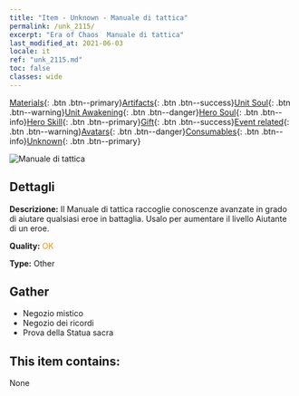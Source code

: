 ```yaml
---
title: "Item - Unknown - Manuale di tattica"
permalink: /unk_2115/
excerpt: "Era of Chaos  Manuale di tattica"
last_modified_at: 2021-06-03
locale: it
ref: "unk_2115.md"
toc: false
classes: wide
---
```

 [Materials](/ItemsIT/){: .btn .btn--primary}[Artifacts](/ItemsIT/Artifacts/){: .btn .btn--success}[Unit Soul](/ItemsIT/UnitSoul/){: .btn .btn--warning}[Unit Awakening](/ItemsIT/UnitAwakening/){: .btn .btn--danger}[Hero Soul](/ItemsIT/HeroSoul/){: .btn .btn--info}[Hero Skill](/ItemsIT/HeroSkill/){: .btn .btn--primary}[Gift](/ItemsIT/Gift/){: .btn .btn--success}[Event related](/ItemsIT/Events/){: .btn .btn--warning}[Avatars](/ItemsIT/Avatars/){: .btn .btn--danger}[Consumables](/ItemsIT/Consumables/){: .btn .btn--info}[Unknown](/ItemsIT/Unknown/){: .btn .btn--primary}

 ![Manuale di tattica](/images/t/i_994013.png)

## Dettagli
 **Descrizione:** Il Manuale di tattica raccoglie conoscenze avanzate in grado di aiutare qualsiasi eroe in battaglia. Usalo per aumentare il livello Aiutante di un eroe.

 **Quality:** <span style="color: #FF8C00">OK</span>

 **Type:** Other

## Gather

*    Negozio mistico 
*    Negozio dei ricordi 
*    Prova della Statua sacra 

## This item contains:

  None

